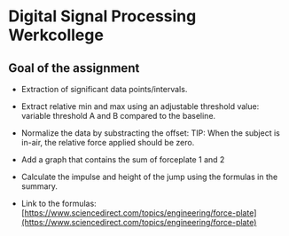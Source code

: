 # Digital Signal Processing Werkcollege
## Goal of the assignment
* Extraction of significant data points/intervals.

* Extract relative min and max using an adjustable threshold value: variable threshold A and B compared to the baseline.

* Normalize the data by substracting the offset: TIP: When the subject is in-air, the relative force applied should be zero.

* Add a graph that contains the sum of forceplate 1 and 2

* Calculate the impulse and height of the jump using the formulas in the summary.

* Link to the formulas: [https://www.sciencedirect.com/topics/engineering/force-plate](https://www.sciencedirect.com/topics/engineering/force-plate)
